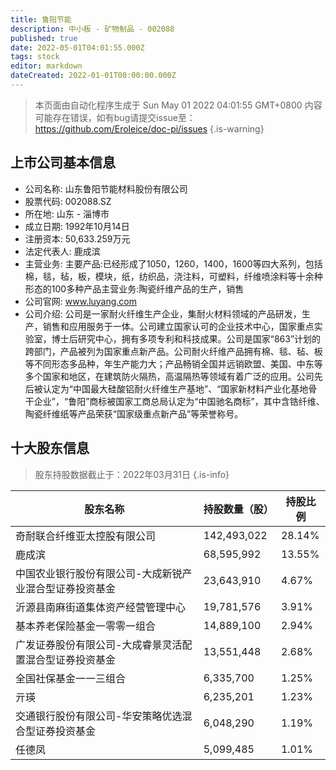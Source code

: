 ```yaml
---
title: 鲁阳节能
description: 中小板 - 矿物制品 - 002088
published: true
date: 2022-05-01T04:01:55.000Z
tags: stock
editor: markdown
dateCreated: 2022-01-01T00:00:00.000Z
---
```


> 本页面由自动化程序生成于 Sun May 01 2022 04:01:55 GMT+0800
> 内容可能存在错误，如有bug请提交issue至：https://github.com/Eroleice/doc-pi/issues
{.is-warning}

## 上市公司基本信息
- 公司名称: 山东鲁阳节能材料股份有限公司
- 股票代码: 002088.SZ
- 所在地: 山东 - 淄博市
- 成立日期: 1992年10月14日
- 注册资本: 50,633.259万元
- 法定代表人: 鹿成滨
- 主营业务: 主要产品:已经形成了1050，1260，1400，1600等四大系列，包括棉，毯，毡，板，模块，纸，纺织品，浇注料，可塑料，纤维喷涂料等十余种形态的100多种产品主营业务:陶瓷纤维产品的生产，销售
- 公司官网: www.luyang.com
- 公司介绍: 公司是一家耐火纤维生产企业，集耐火材料领域的产品研发，生产，销售和应用服务于一体。公司建立国家认可的企业技术中心，国家重点实验室，博士后研究中心，拥有多项专利和科技成果。公司是国家“863”计划的跨部门，产品被列为国家重点新产品。公司耐火纤维产品拥有棉、毯、毡、板等不同形态多品种，年生产能力大；产品畅销全国并远销欧盟、美国、中东等多个国家和地区，在建筑防火隔热，高温隔热等领域有着广泛的应用。公司先后被认定为“中国最大硅酸铝耐火纤维生产基地”、“国家新材料产业化基地骨干企业”，“鲁阳”商标被国家工商总局认定为“中国驰名商标”，其中含锆纤维、陶瓷纤维纸等产品荣获“国家级重点新产品”等荣誉称号。


## 十大股东信息
> 股东持股数据截止于：2022年03月31日
{.is-info}

| 股东名称 | 持股数量（股） | 持股比例 |
| --- | --- | --- |
| 奇耐联合纤维亚太控股有限公司 | 142,493,022 | 28.14% |
| 鹿成滨 | 68,595,992 | 13.55% |
| 中国农业银行股份有限公司-大成新锐产业混合型证券投资基金 | 23,643,910 | 4.67% |
| 沂源县南麻街道集体资产经营管理中心 | 19,781,576 | 3.91% |
| 基本养老保险基金一零零一组合 | 14,889,100 | 2.94% |
| 广发证券股份有限公司-大成睿景灵活配置混合型证券投资基金 | 13,551,448 | 2.68% |
| 全国社保基金一一三组合 | 6,335,700 | 1.25% |
| 亓瑛 | 6,235,201 | 1.23% |
| 交通银行股份有限公司-华安策略优选混合型证券投资基金 | 6,048,290 | 1.19% |
| 任德凤 | 5,099,485 | 1.01% |




